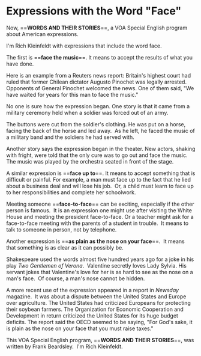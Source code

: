 # Expressions with the Word "Face"

Now, ==**WORDS AND THEIR STORIES**==, a VOA Special English program about American expressions.

I'm Rich Kleinfeldt with expressions that include the word face.

The first is ==**face the music**==. It means to accept the results of what you have done.

Here is an example from a Reuters news report: Britain's highest court had ruled that former Chilean dictator Augusto Pinochet was legally arrested.  Opponents of General Pinochet welcomed the news. One of them said, "We have waited for years for this man to face the music."

No one is sure how the expression began. One story is that it came from a military ceremony held when a soldier was forced out of an army.

The buttons were cut from the soldier's clothing. He was put on a horse, facing the back of the horse and led away.  As he left, he faced the music of a military band and the soldiers he had served with.

Another story says the expression began in the theater. New actors, shaking with fright, were told that the only cure was to go out and face the music. The music was played by the orchestra seated in front of the stage.

A similar expression is ==**face up to**==. It means to accept something that is difficult or painful. For example, a man must face up to the fact that he lied about a business deal and will lose his job.  Or, a child must learn to face up to her responsibilities and complete her schoolwork.

Meeting someone ==**face-to-face**== can be exciting, especially if the other person is famous.  It is an expression one might use after visiting the White House and meeting the president face-to-face. Or a teacher might ask for a face-to-face meeting with the parents of a student in trouble.  It means to talk to someone in person, not by telephone.

Another expression is ==**as plain as the nose on your face**==.  It means that something is as clear as it can possibly be.

Shakespeare used the words almost five hundred years ago for a joke in his play <i>Two Gentlemen of Verona</i>.  Valentine secretly loves Lady Sylvia. His servant jokes that Valentine's love for her is as hard to see as the nose on a man's face.  Of course, a man's nose cannot be hidden.

A more recent use of the expression appeared in a report in <em>Newsday</em> magazine.  It was about a dispute between the United States and Europe over agriculture. The United States had criticized Europeans for protecting their soybean farmers. The Organization for Economic Cooperation and Development in return criticized the United States for its huge budget deficits. The report said the OECD seemed to be saying, "For God's sake, it is plain as the nose on your face that you must raise taxes."

This VOA Special English program, ==**WORDS AND THEIR STORIES**==, was written by Frank Beardsley.  I'm Rich Kleinfeldt.

